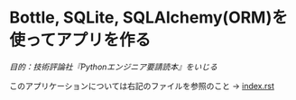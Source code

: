 # Bottle, SQLite, SQLAlchemy(ORM)を使ってアプリを作る

*目的：技術評論社『Pythonエンジニア要請読本』をいじる*

このアプリケーションについては右記のファイルを参照のこと →
[index.rst](https://github.com/sasaken555/sa-bottle-sqlite/blob/master/index.rst)
